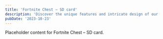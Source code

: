 ```yaml
---
title: 'Fortnite Chest – SD card'
description: 'Discover the unique features and intricate design of our Fortnite Chest – SD card. Perfect for various applications, this piece adds a touch of creativity and innovation to any setting.'
pubDate: '2023-10-23'
---
```


Placeholder content for Fortnite Chest – SD card.